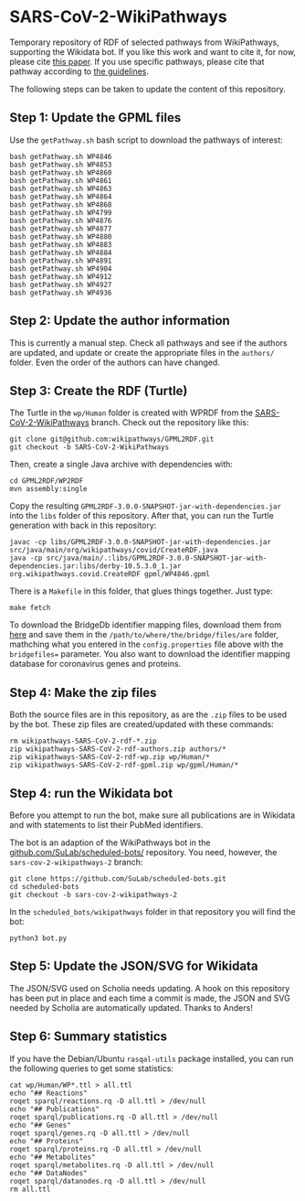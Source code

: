 # SARS-CoV-2-WikiPathways

Temporary repository of RDF of selected pathways from WikiPathways, supporting the Wikidata bot.
If you like this work and want to cite it, for now, please cite
[this paper](https://www.nature.com/articles/s41597-020-0477-8). If you use specific pathways,
please cite that pathway according to
[the guidelines](https://www.wikipathways.org/index.php/How_to_cite_WikiPathways).

The following steps can be taken to update the content of this repository.

## Step 1: Update the GPML files

Use the `getPathway.sh` bash script to download the pathways of interest:

```shell
bash getPathway.sh WP4846
bash getPathway.sh WP4853
bash getPathway.sh WP4860
bash getPathway.sh WP4861
bash getPathway.sh WP4863
bash getPathway.sh WP4864
bash getPathway.sh WP4868
bash getPathway.sh WP4799
bash getPathway.sh WP4876
bash getPathway.sh WP4877
bash getPathway.sh WP4880
bash getPathway.sh WP4883
bash getPathway.sh WP4884
bash getPathway.sh WP4891
bash getPathway.sh WP4904
bash getPathway.sh WP4912
bash getPathway.sh WP4927
bash getPathway.sh WP4936
```

## Step 2: Update the author information

This is currently a manual step. Check all pathways and see if the authors are updated,
and update or create the appropriate files in the `authors/` folder. Even the order of
the authors can have changed.

## Step 3: Create the RDF (Turtle)

The Turtle in the `wp/Human` folder is created with WPRDF from the
[SARS-CoV-2-WikiPathways](https://github.com/wikipathways/GPML2RDF/tree/SARS-CoV-2-WikiPathways)
branch. Check out the repository like this:

```shell
git clone git@github.com:wikipathways/GPML2RDF.git
git checkout -b SARS-CoV-2-WikiPathways
```

Then, create a single Java archive with dependencies with:

```shell
cd GPML2RDF/WP2RDF
mvn assembly:single
```

Copy the resulting `GPML2RDF-3.0.0-SNAPSHOT-jar-with-dependencies.jar` into the `libs` folder of
this repository. After that, you can run the Turtle generation with back in this repository:

```shell
javac -cp libs/GPML2RDF-3.0.0-SNAPSHOT-jar-with-dependencies.jar src/java/main/org/wikipathways/covid/CreateRDF.java
java -cp src/java/main/.:libs/GPML2RDF-3.0.0-SNAPSHOT-jar-with-dependencies.jar:libs/derby-10.5.3.0_1.jar org.wikipathways.covid.CreateRDF gpml/WP4846.gpml
```

There is a `Makefile` in this folder, that glues things together. Just type:

```shell
make fetch
```

To download the BridgeDb identifier mapping files, download them from
[here](https://bridgedb.github.io/data/gene_database/)
and save them in the `/path/to/where/the/bridge/files/are` folder, mathching what
you entered in the `config.properties` file above with the `bridgefiles=` parameter.
You also want to download the identifier mapping database for coronavirus
genes and proteins.

## Step 4: Make the zip files

Both the source files are in this repository, as are the `.zip` files to be used by the bot.
These zip files are created/updated with these commands:

```shell
rm wikipathways-SARS-CoV-2-rdf-*.zip
zip wikipathways-SARS-CoV-2-rdf-authors.zip authors/*
zip wikipathways-SARS-CoV-2-rdf-wp.zip wp/Human/*
zip wikipathways-SARS-CoV-2-rdf-gpml.zip wp/gpml/Human/*
```

## Step 4: run the Wikidata bot

Before you attempt to run the bot, make sure all publications are in Wikidata
and with statements to list their PubMed identifiers.

The bot is an adaption of the WikiPathways bot in the
[github.com/SuLab/scheduled-bots/](https://github.com/SuLab/scheduled-bots.git)
repository. You need, however, the `sars-cov-2-wikipathways-2`
branch:

```shell
git clone https://github.com/SuLab/scheduled-bots.git
cd scheduled-bots
git checkout -b sars-cov-2-wikipathways-2
```

In the `scheduled_bots/wikipathways` folder in that repository you
will find the bot:

```shell
python3 bot.py
```

## Step 5: Update the JSON/SVG for Wikidata

The JSON/SVG used on Scholia needs updating. A hook on this
repository has been put in place and each time a commit is made,
the JSON and SVG needed by Scholia are automatically updated.
Thanks to Anders!

## Step 6: Summary statistics

If you have the Debian/Ubuntu `rasqal-utils` package installed, you can run
the following queries to get some statistics:

```shell
cat wp/Human/WP*.ttl > all.ttl
echo "## Reactions"
roqet sparql/reactions.rq -D all.ttl > /dev/null
echo "## Publications"
roqet sparql/publications.rq -D all.ttl > /dev/null
echo "## Genes"
roqet sparql/genes.rq -D all.ttl > /dev/null
echo "## Proteins"
roqet sparql/proteins.rq -D all.ttl > /dev/null
echo "## Metabolites"
roqet sparql/metabolites.rq -D all.ttl > /dev/null
echo "## DataNodes"
roqet sparql/datanodes.rq -D all.ttl > /dev/null
rm all.ttl
```
